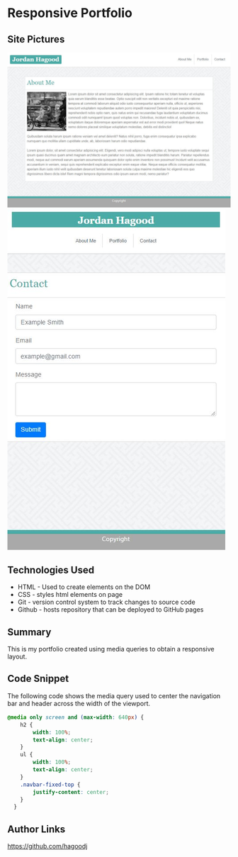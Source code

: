 # Responsive Portfolio

## Site Pictures
![Site](./bootstrap-portfolio.JPG)
![Site](./responsive-portfolio.JPG)

## Technologies Used 
- HTML - Used to create elements on the DOM
- CSS - styles html elements on page 
- Git - version control system to track changes to source code
- Github - hosts repository that can be deployed to GitHub pages

## Summary
This is my portfolio created using media queries to obtain a responsive layout.

## Code Snippet
The following code shows the media query used to center the navigation bar and header across the  width of the viewport.
```css
@media only screen and (max-width: 640px) {
    h2 {
        width: 100%;
        text-align: center;
    }
    ul {
        width: 100%;
        text-align: center;
    }
    .navbar-fixed-top {
        justify-content: center;
    }
  }
```

## Author Links
https://github.com/hagoodj